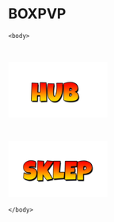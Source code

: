 # BOXPVP
<html>
	<head>
		<title>BOXPVP</title>
	</head>

	<body>
<br>
<a href="HUB.html" target="_blank">
<p><img src="HUB.png" width="200"></p>
</a>


<br>
<a href="SKLEP BOXPVP.html" target="_blank">
<p><img src="SKLEP.png" width="200"></p>
</a>


	</body>
</html>
